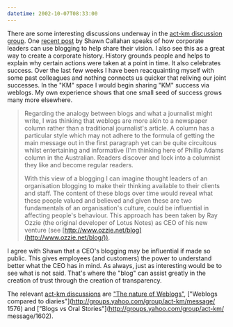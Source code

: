 ```yaml
---
datetime: 2002-10-07T08:33:00
---
```

There are some interesting discussions underway in the [act-km discussion group](http://groups.yahoo.com/group/act-km). One [recent post](http://groups.yahoo.com/group/act-km/message/1603) by Shawn Callahan speaks of how corporate leaders can use blogging to help share their vision. I also see this as a great way to create a corporate history. History grounds people and helps to explain why certain actions were taken at a point in time. It also celebrates success. Over the last few weeks I have been reacquainting myself with some past colleagues and nothing connects us quicker that reliving our joint successes. In the "KM" space I would begin sharing "KM" success via weblogs. My own experience shows that one small seed of success grows many more elsewhere.

> Regarding the analogy between blogs and what a journalist might write, I was thinking that weblogs are more akin to a newspaper column rather than a traditional journalist's article. A column has a particular style which may not adhere to the formula of getting the main message out in the first paragraph yet can be quite circuitous whilst entertaining and informative (I'm thinking here of Phillip Adams column in the Australian. Readers discover and lock into a columnist they like and become regular readers.
> 
> With this view of a blogging I can imagine thought leaders of an organisation blogging to make their thinking available to their clients and staff. The content of these blogs over time would reveal what these people valued and believed and given these are two fundamentals of an organisation's culture, could be influential in affecting people's behaviour. This approach has been taken by Ray
Ozzie (the original developer of Lotus Notes) as CEO of his new
venture (see [http://www.ozzie.net/blog](http://www.ozzie.net/blog/)). 

I agree with Shawn that a CEO's blogging may be influential if made so public. This gives employees (and customers) the power to understand better what the CEO has in mind. As always, just as interesting would be to see what is not said. That's where the "blog" can assist greatly in the creation of trust through the creation of transparency.

The relevant [act-km discussions](http://groups.yahoo.com/group/act-km) are ["The nature of Weblogs"](http://groups.yahoo.com/group/act-km/message/1566), ["Weblogs compared to diaries"](http://groups.yahoo.com/group/act-km/message/ 1576) and ["Blogs vs Oral Stories"](http://groups.yahoo.com/group/act-km/ message/1602).



